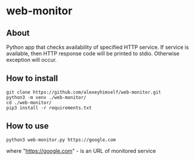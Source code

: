 # web-monitor

## About
Python app that checks availability of specified HTTP service.
If service is available, then HTTP response code will be printed to stdio. Otherwise exception will occur.

## How to install
```
git clone https://github.com/alexeyhimself/web-monitor.git
python3 -m venv ./web-monitor/
cd ./web-monitor/
pip3 install -r requirements.txt
```

## How to use
```
python3 web-monitor.py https://google.com
```
where "https://google.com" - is an URL of monitored service
